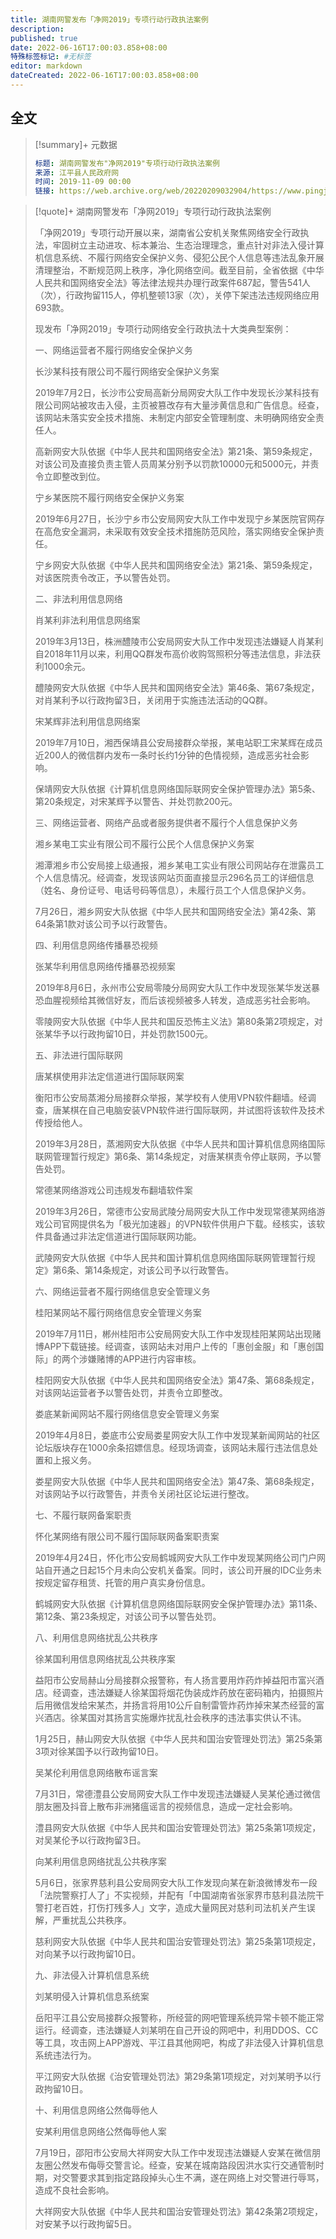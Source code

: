 ```yaml
---
title: 湖南网警发布「净网2019」专项行动行政执法案例 
description:
published: true
date: 2022-06-16T17:00:03.858+08:00
特殊标签标记: #无标签
editor: markdown
dateCreated: 2022-06-16T17:00:03.858+08:00
---
```


## 全文

> [!summary]+ 元数据
>
> ```yaml
> 标题: 湖南网警发布"净网2019"专项行动行政执法案例 
> 来源: 江平县人民政府网
> 时间: 2019-11-09 00:00
> 链接: https://web.archive.org/web/20220209032904/https://www.pingjiang.gov.cn/35048/35055/35061/content_1621659.html
> ```

> [!quote]+ 湖南网警发布「净网2019」专项行动行政执法案例 
>
> 「净网2019」专项行动开展以来，湖南省公安机关聚焦网络安全行政执法，牢固树立主动进攻、标本兼治、生态治理理念，重点针对非法入侵计算机信息系统、不履行网络安全保护义务、侵犯公民个人信息等违法乱象开展清理整治，不断规范网上秩序，净化网络空间。截至目前，全省依据《中华人民共和国网络安全法》等法律法规共办理行政案件687起，警告541人（次），行政拘留115人，停机整顿13家（次），关停下架违法违规网络应用693款。
>
> 现发布「净网2019」专项行动网络安全行政执法十大类典型案例：
>
> 一、网络运营者不履行网络安全保护义务
>
> 长沙某科技有限公司不履行网络安全保护义务案
>
> 2019年7月2日，长沙市公安局高新分局网安大队工作中发现长沙某科技有限公司网站被攻击入侵，主页被篡改存有大量涉黄信息和广告信息。经查，该网站未落实安全技术措施、未制定内部安全管理制度、未明确网络安全责任人。
>
> 高新网安大队依据《中华人民共和国网络安全法》第21条、第59条规定，对该公司及直接负责主管人员周某分别予以罚款10000元和5000元，并责令立即整改到位。
>
> 宁乡某医院不履行网络安全保护义务案
>
> 2019年6月27日，长沙宁乡市公安局网安大队工作中发现宁乡某医院官网存在高危安全漏洞，未采取有效安全技术措施防范风险，落实网络安全保护责任。
>
> 宁乡网安大队依据《中华人民共和国网络安全法》第21条、第59条规定，对该医院责令改正，予以警告处罚。
>
> 二、非法利用信息网络
>
> 肖某利非法利用信息网络案
>
> 2019年3月13日，株洲醴陵市公安局网安大队工作中发现违法嫌疑人肖某利自2018年11月以来，利用QQ群发布高价收购驾照积分等违法信息，非法获利1000余元。
>
> 醴陵网安大队依据《中华人民共和国网络安全法》第46条、第67条规定，对肖某利予以行政拘留3日，关闭用于实施违法活动的QQ群。
>
> 宋某辉非法利用信息网络案
>
> 2019年7月10日，湘西保靖县公安局接群众举报，某电站职工宋某辉在成员近200人的微信群内发布一条时长约1分钟的色情视频，造成恶劣社会影响。
>
> 保靖网安大队依据《计算机信息网络国际联网安全保护管理办法》第5条、第20条规定，对宋某辉予以警告、并处罚款200元。
>
> 三、网络运营者、网络产品或者服务提供者不履行个人信息保护义务
>
> 湘乡某电工实业有限公司不履行公民个人信息保护义务案
>
> 湘潭湘乡市公安局接上级通报，湘乡某电工实业有限公司网站存在泄露员工个人信息情况。经调查，发现该网站页面直接显示296名员工的详细信息（姓名、身份证号、电话号码等信息），未履行员工个人信息保护义务。
>
> 7月26日，湘乡网安大队依据《中华人民共和国网络安全法》第42条、第64条第1款对该公司予以行政警告。
>
> 四、利用信息网络传播暴恐视频
>
> 张某华利用信息网络传播暴恐视频案
>
> 2019年8月6日，永州市公安局零陵分局网安大队工作中发现张某华发送暴恐血腥视频给其微信好友，而后该视频被多人转发，造成恶劣社会影响。
>
> 零陵网安大队依据《中华人民共和国反恐怖主义法》第80条第2项规定，对张某华予以行政拘留10日，并处罚款1500元。
>
> 五、非法进行国际联网
>
> 唐某棋使用非法定信道进行国际联网案
>
> 衡阳市公安局蒸湘分局接群众举报，某学校有人使用VPN软件翻墙。经调查，唐某棋在自己电脑安装VPN软件进行国际联网，并试图将该软件及技术传授给他人。
>
> 2019年3月28日，蒸湘网安大队依据《中华人民共和国计算机信息网络国际联网管理暂行规定》第6条、第14条规定，对唐某棋责令停止联网，予以警告处罚。
>
> 常德某网络游戏公司违规发布翻墙软件案
>
> 2019年3月26日，常德市公安局武陵分局网安大队工作中发现常德某网络游戏公司官网提供名为「极光加速器」的VPN软件供用户下载。经核实，该软件具备通过非法定信道进行国际联网功能。
>
> 武陵网安大队依据《中华人民共和国计算机信息网络国际联网管理暂行规定》第6条、第14条规定，对该公司予以行政警告。
>
> 六、网络运营者不履行网络信息安全管理义务
>
> 桂阳某网站不履行网络信息安全管理义务案
>
> 2019年7月11日，郴州桂阳市公安局网安大队工作中发现桂阳某网站出现赌博APP下载链接。经调查，该网站未对用户上传的「惠创金服」和「惠创国际」的两个涉嫌赌博的APP进行内容审核。
>
> 桂阳网安大队依据《中华人民共和国网络安全法》第47条、第68条规定，对该网站运营者予以警告处罚，并责令立即整改。
>
> 娄底某新闻网站不履行网络信息安全管理义务案
>
> 2019年4月8日，娄底市公安局娄星网安大队工作中发现某新闻网站的社区论坛版块存在1000余条招嫖信息。经现场调查，该网站未履行违法信息处置和上报义务。
>
> 娄星网安大队依据《中华人民共和国网络安全法》第47条、第68条规定，对该网站予以行政警告，并责令关闭社区论坛进行整改。
>
> 七、不履行联网备案职责
>
> 怀化某网络有限公司不履行国际联网备案职责案
>
> 2019年4月24日，怀化市公安局鹤城网安大队工作中发现某网络公司门户网站自开通之日起15个月未向公安机关备案。同时，该公司开展的IDC业务未按规定留存租赁、托管的用户真实身份信息。
>
> 鹤城网安大队依据《计算机信息网络国际联网安全保护管理办法》第11条、第12条、第23条规定，对该公司予以警告处罚。
>
> 八、利用信息网络扰乱公共秩序
>
> 徐某国利用信息网络扰乱公共秩序案
>
> 益阳市公安局赫山分局接群众报警称，有人扬言要用炸药炸掉益阳市富兴酒店。经调查，违法嫌疑人徐某国将烟花伪装成炸药放在密码箱内，拍摄照片后用微信发给宋某杰，并扬言将用10公斤自制雷管炸药炸掉宋某杰经营的富兴酒店。徐某国对其扬言实施爆炸扰乱社会秩序的违法事实供认不讳。
>
> 1月25日，赫山网安大队依据《中华人民共和国治安管理处罚法》第25条第3项对徐某国予以行政拘留10日。
>
> 吴某伦利用信息网络散布谣言案
>
> 7月31日，常德澧县公安局网安大队工作中发现违法嫌疑人吴某伦通过微信朋友圈及抖音上散布非洲猪瘟谣言的视频信息，造成一定社会影响。
>
> 澧县网安大队依据《中华人民共和国治安管理处罚法》第25条第1项规定，对吴某伦予以行政拘留3日。
>
> 向某利用信息网络扰乱公共秩序案
>
> 5月6日，张家界慈利县公安局网安大队工作发现向某在新浪微博发布一段「法院警察打人了」不实视频，并配有「中国湖南省张家界市慈利县法院干警打老百姓，打伤打残多人」文字，造成大量网民对慈利司法机关产生误解，严重扰乱公共秩序。
>
> 慈利网安大队依据《中华人民共和国治安管理处罚法》第25条第1项规定，对向某予以行政拘留10日。
>
> 九、非法侵入计算机信息系统
>
> 刘某明侵入计算机信息系统案
>
> 岳阳平江县公安局接群众报警称，所经营的网吧管理系统异常卡顿不能正常运行。经调查，违法嫌疑人刘某明在自己开设的网吧中，利用DDOS、CC等工具，攻击网上APP游戏、平江县其他网吧，构成了非法侵入计算机信息系统违法行为。
>
> 平江网安大队依据《治安管理处罚法》第29条第1项规定，对刘某明予以行政拘留10日。
>
> 十、利用信息网络公然侮辱他人
>
> 安某利用信息网络公然侮辱他人案
>
> 7月19日，邵阳市公安局大祥网安大队工作中发现违法嫌疑人安某在微信朋友圈公然发布侮辱交警言论。经查，安某在城南路段因洪水实行交通管制时期，对交警要求其到指定路段掉头心生不满，遂在网络上对交警进行辱骂，造成不良社会影响。
>
> 大祥网安大队依据《中华人民共和国治安管理处罚法》第42条第2项规定，对安某予以行政拘留5日。
